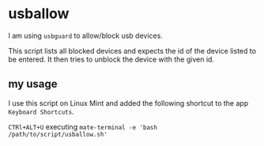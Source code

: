 # usballow
I am using `usbguard` to allow/block usb devices.

This script lists all blocked devices and expects the id of the device listed to be entered. It then tries to unblock the device with the given id.

## my usage
I use this script on Linux Mint and added the following shortcut to the app `Keyboard Shortcuts`.

`CTRl+ALT+U` executing `mate-terminal -e 'bash /path/to/script/usballow.sh'`
